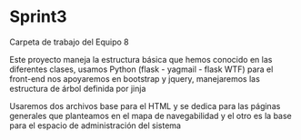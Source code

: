 # Sprint3
Carpeta de trabajo del Equipo 8

Este proyecto maneja la estructura básica que hemos conocido en las diferentes clases, usamos Python (flask - yagmail - flask WTF) para el front-end nos apoyaremos en bootstrap y jquery, manejaremos las estructura de árbol definida por jinja

Usaremos dos archivos base para el HTML y se dedica para las páginas generales que planteamos en el mapa de navegabilidad y el otro es la base para el espacio de administración del sistema

